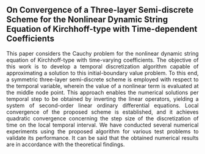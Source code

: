 ## On Convergence of a Three-layer Semi-discrete Scheme for the Nonlinear Dynamic String Equation of Kirchhoff-type with Time-dependent Coefficients

<div align="justify"> This paper considers the Cauchy problem for the nonlinear dynamic string equation of Kirchhoff-type with time-varying coefficients. The objective of this work is to develop a temporal discretization algorithm capable of approximating a solution to this initial-boundary value problem. To this end, a symmetric three-layer semi-discrete scheme is employed with respect to the temporal variable, wherein the value of a nonlinear term is evaluated at the middle node point. This approach enables the numerical solutions per temporal step to be obtained by inverting the linear operators, yielding a system of second-order linear ordinary differential equations. Local convergence of the proposed scheme is established, and it achieves quadratic convergence concerning the step size of the discretization of time on the local temporal interval. We have conducted several numerical experiments using the proposed algorithm for various test problems to validate its performance. It can be said that the obtained numerical results are in accordance with the theoretical findings. </div>